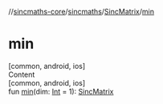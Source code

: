//[sincmaths-core](../../../index.md)/[sincmaths](../index.md)/[SincMatrix](index.md)/[min](min.md)



# min  
[common, android, ios]  
Content  
[common, android, ios]  
fun [min](min.md)(dim: [Int](https://kotlinlang.org/api/latest/jvm/stdlib/kotlin/-int/index.html) = 1): [SincMatrix](index.md)  



